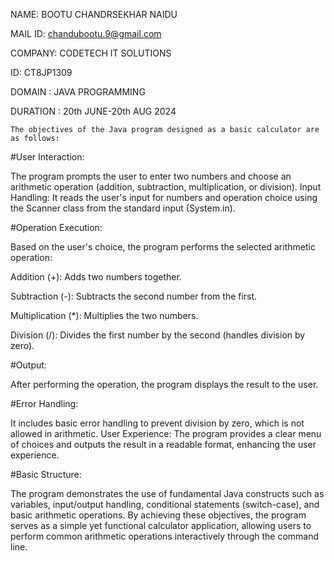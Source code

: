 NAME: BOOTU CHANDRSEKHAR NAIDU

MAIL ID: chandubootu.9@gmail.com

COMPANY: CODETECH IT SOLUTIONS

ID: CT8JP1309

DOMAIN : JAVA PROGRAMMING

DURATION : 20th JUNE-20th AUG 2024

    The objectives of the Java program designed as a basic calculator are as follows:
    
#User Interaction:

The program prompts the user to enter two numbers and choose an arithmetic operation (addition, subtraction, multiplication, or division).
Input Handling: It reads the user's input for numbers and operation choice using the Scanner class from the standard input (System.in).

#Operation Execution: 

Based on the user's choice, the program performs the selected arithmetic operation:

Addition (+): Adds two numbers together.

Subtraction (-): Subtracts the second number from the first.

Multiplication (*): Multiplies the two numbers.

Division (/): Divides the first number by the second (handles division by zero).

#Output: 

After performing the operation, the program displays the result to the user.

#Error Handling:

It includes basic error handling to prevent division by zero, which is not allowed in arithmetic.
User Experience: 
The program provides a clear menu of choices and outputs the result in a readable format, enhancing the user experience.

#Basic Structure:

The program demonstrates the use of fundamental Java constructs such as variables, input/output handling, conditional statements (switch-case), and basic arithmetic operations.
By achieving these objectives, the program serves as a simple yet functional calculator application, allowing users to perform common arithmetic operations interactively through the command line.
